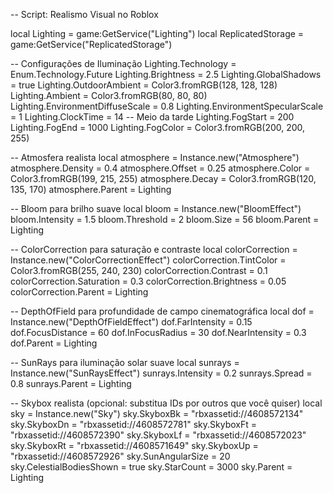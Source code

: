 -- Script: Realismo Visual no Roblox

local Lighting = game:GetService("Lighting")
local ReplicatedStorage = game:GetService("ReplicatedStorage")

-- Configurações de Iluminação
Lighting.Technology = Enum.Technology.Future
Lighting.Brightness = 2.5
Lighting.GlobalShadows = true
Lighting.OutdoorAmbient = Color3.fromRGB(128, 128, 128)
Lighting.Ambient = Color3.fromRGB(80, 80, 80)
Lighting.EnvironmentDiffuseScale = 0.8
Lighting.EnvironmentSpecularScale = 1
Lighting.ClockTime = 14  -- Meio da tarde
Lighting.FogStart = 200
Lighting.FogEnd = 1000
Lighting.FogColor = Color3.fromRGB(200, 200, 255)

-- Atmosfera realista
local atmosphere = Instance.new("Atmosphere")
atmosphere.Density = 0.4
atmosphere.Offset = 0.25
atmosphere.Color = Color3.fromRGB(199, 215, 255)
atmosphere.Decay = Color3.fromRGB(120, 135, 170)
atmosphere.Parent = Lighting

-- Bloom para brilho suave
local bloom = Instance.new("BloomEffect")
bloom.Intensity = 1.5
bloom.Threshold = 2
bloom.Size = 56
bloom.Parent = Lighting

-- ColorCorrection para saturação e contraste
local colorCorrection = Instance.new("ColorCorrectionEffect")
colorCorrection.TintColor = Color3.fromRGB(255, 240, 230)
colorCorrection.Contrast = 0.1
colorCorrection.Saturation = 0.3
colorCorrection.Brightness = 0.05
colorCorrection.Parent = Lighting

-- DepthOfField para profundidade de campo cinematográfica
local dof = Instance.new("DepthOfFieldEffect")
dof.FarIntensity = 0.15
dof.FocusDistance = 60
dof.InFocusRadius = 30
dof.NearIntensity = 0.3
dof.Parent = Lighting

-- SunRays para iluminação solar suave
local sunrays = Instance.new("SunRaysEffect")
sunrays.Intensity = 0.2
sunrays.Spread = 0.8
sunrays.Parent = Lighting

-- Skybox realista (opcional: substitua IDs por outros que você quiser)
local sky = Instance.new("Sky")
sky.SkyboxBk = "rbxassetid://4608572134"
sky.SkyboxDn = "rbxassetid://4608572781"
sky.SkyboxFt = "rbxassetid://4608572390"
sky.SkyboxLf = "rbxassetid://4608572023"
sky.SkyboxRt = "rbxassetid://4608571649"
sky.SkyboxUp = "rbxassetid://4608572926"
sky.SunAngularSize = 20
sky.CelestialBodiesShown = true
sky.StarCount = 3000
sky.Parent = Lighting
